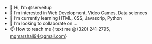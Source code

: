 - 👋 Hi, I’m @serveitup
- 👀 I’m interested in Web Development, Video Games, Data sciences
- 🌱 I’m currently learning HTML, CSS, Javascrip, Python
- 💞️ I’m looking to collaborate on ...
- 📫 How to reach me { text me @ (320) 241-2795, mgmarshall94@gmail.com}

<!---
serveitup/serveitup is a ✨ special ✨ repository because its `README.md` (this file) appears on your GitHub profile.
You can click the Preview link to take a look at your changes.
--->
